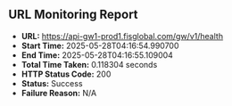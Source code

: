 ## URL Monitoring Report

- **URL:** https://api-gw1-prod1.fisglobal.com/gw/v1/health
- **Start Time:** 2025-05-28T04:16:54.990700
- **End Time:** 2025-05-28T04:16:55.109004
- **Total Time Taken:** 0.118304 seconds
- **HTTP Status Code:** 200
- **Status:** Success
- **Failure Reason:** N/A

